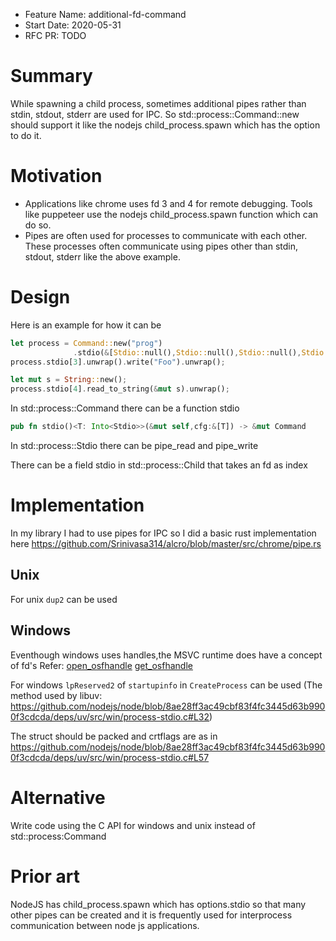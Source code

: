 - Feature Name: additional-fd-command
- Start Date: 2020-05-31
- RFC PR: TODO

# Summary

While spawning a child process, sometimes additional pipes rather than stdin, stdout, stderr are used for IPC. So std::process::Command::new should support it like the nodejs 
child_process.spawn which has the option to do it.

# Motivation
* Applications like chrome uses fd 3 and 4 for remote debugging. Tools like puppeteer use the nodejs child_process.spawn function which can do so. 
* Pipes are often used for processes to communicate with each other. These processes often communicate using pipes other than stdin, stdout, stderr like the above example.

# Design
Here is an example for how it can be
```rust
let process = Command::new("prog")
              .stdio(&[Stdio::null(),Stdio::null(),Stdio::null(),Stdio::pipe_write(),Stdio::pipe_read()]).spawn().unwrap();
process.stdio[3].unwrap().write("Foo").unwrap();

let mut s = String::new();
process.stdio[4].read_to_string(&mut s).unwrap();
```

In std::process::Command there can be a function stdio
```rust
pub fn stdio()<T: Into<Stdio>>(&mut self,cfg:&[T]) -> &mut Command
```
In std::process::Stdio there can be pipe_read and pipe_write

There can be a field stdio in std::process::Child that takes an fd as index 

# Implementation 
In my library I had to use pipes for IPC so I did a basic rust implementation here https://github.com/Srinivasa314/alcro/blob/master/src/chrome/pipe.rs
## Unix
For unix `dup2` can be used

## Windows
Eventhough windows uses handles,the MSVC runtime does have a concept of fd's
Refer:
[open_osfhandle](https://docs.microsoft.com/en-us/cpp/c-runtime-library/reference/open-osfhandle)
[get_osfhandle](https://docs.microsoft.com/en-us/cpp/c-runtime-library/reference/get-osfhandle)


For windows `lpReserved2` of `startupinfo` in `CreateProcess` can be used
(The method used by libuv:
https://github.com/nodejs/node/blob/8ae28ff3ac49cbf83f4fc3445d63b9900f3cdcda/deps/uv/src/win/process-stdio.c#L32)

The struct should be packed and crtflags are as in https://github.com/nodejs/node/blob/8ae28ff3ac49cbf83f4fc3445d63b9900f3cdcda/deps/uv/src/win/process-stdio.c#L57

# Alternative

Write code using the C API for windows and unix instead of std::process:Command

# Prior art
NodeJS has child_process.spawn which has options.stdio so that many other pipes can be created and it is frequently used for interprocess communication between node js applications.